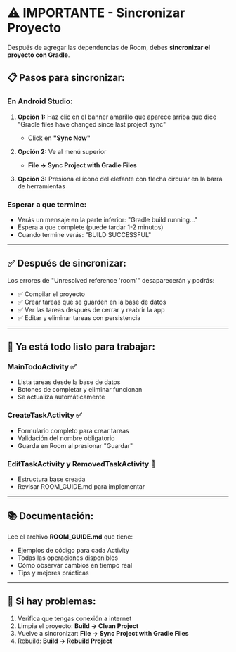 # ⚠️ IMPORTANTE - Sincronizar Proyecto

Después de agregar las dependencias de Room, debes **sincronizar el proyecto con Gradle**.

## 📋 Pasos para sincronizar:

### En Android Studio:

1. **Opción 1:** Haz clic en el banner amarillo que aparece arriba que dice "Gradle files have changed since last project sync"
   - Click en **"Sync Now"**

2. **Opción 2:** Ve al menú superior
   - **File → Sync Project with Gradle Files**

3. **Opción 3:** Presiona el ícono del elefante con flecha circular en la barra de herramientas

### Esperar a que termine:
- Verás un mensaje en la parte inferior: "Gradle build running..."
- Espera a que complete (puede tardar 1-2 minutos)
- Cuando termine verás: "BUILD SUCCESSFUL"

---

## ✅ Después de sincronizar:

Los errores de "Unresolved reference 'room'" desaparecerán y podrás:
- ✅ Compilar el proyecto
- ✅ Crear tareas que se guarden en la base de datos
- ✅ Ver las tareas después de cerrar y reabrir la app
- ✅ Editar y eliminar tareas con persistencia

---

## 🚀 Ya está todo listo para trabajar:

### **MainTodoActivity** ✅
- Lista tareas desde la base de datos
- Botones de completar y eliminar funcionan
- Se actualiza automáticamente

### **CreateTaskActivity** ✅  
- Formulario completo para crear tareas
- Validación del nombre obligatorio
- Guarda en Room al presionar "Guardar"

### **EditTaskActivity y RemovedTaskActivity** 📝
- Estructura base creada
- Revisar ROOM_GUIDE.md para implementar

---

## 📚 Documentación:

Lee el archivo **ROOM_GUIDE.md** que tiene:
- Ejemplos de código para cada Activity
- Todas las operaciones disponibles
- Cómo observar cambios en tiempo real
- Tips y mejores prácticas

---

## 🔧 Si hay problemas:

1. Verifica que tengas conexión a internet
2. Limpia el proyecto: **Build → Clean Project**
3. Vuelve a sincronizar: **File → Sync Project with Gradle Files**
4. Rebuild: **Build → Rebuild Project**


